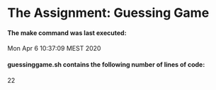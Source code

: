 # The Assignment: Guessing Game
#### The make command was last executed:
Mon Apr  6 10:37:09 MEST 2020
#### guessinggame.sh contains the following number of lines of code:
22
